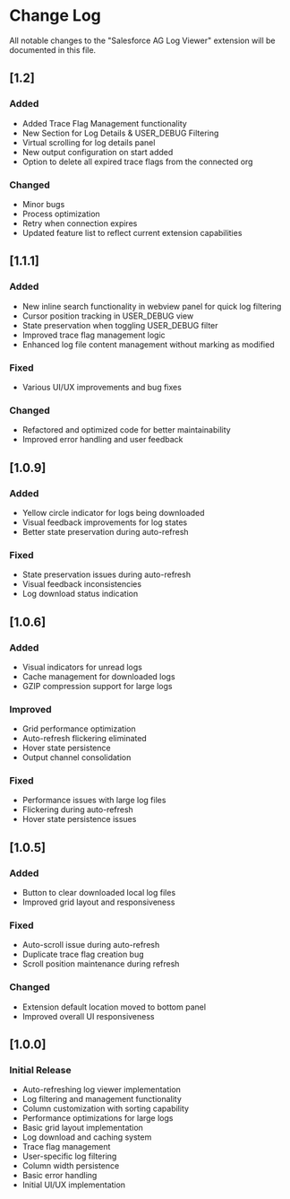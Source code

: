 # Change Log

All notable changes to the "Salesforce AG Log Viewer" extension will be documented in this file.


## [1.2]
### Added
- Added Trace Flag Management functionality
- New Section for Log Details & USER_DEBUG Filtering 
- Virtual scrolling for log details panel
- New output configuration on start added
- Option to delete all expired trace flags from the connected org

### Changed
- Minor bugs
- Process optimization
- Retry when connection expires
- Updated feature list to reflect current extension capabilities


## [1.1.1] 

### Added
- New inline search functionality in webview panel for quick log filtering
- Cursor position tracking in USER_DEBUG view
- State preservation when toggling USER_DEBUG filter
- Improved trace flag management logic
- Enhanced log file content management without marking as modified

### Fixed
- Various UI/UX improvements and bug fixes

### Changed
- Refactored and optimized code for better maintainability
- Improved error handling and user feedback

## [1.0.9] 

### Added
- Yellow circle indicator for logs being downloaded
- Visual feedback improvements for log states
- Better state preservation during auto-refresh

### Fixed
- State preservation issues during auto-refresh
- Visual feedback inconsistencies
- Log download status indication

## [1.0.6] 

### Added
- Visual indicators for unread logs
- Cache management for downloaded logs
- GZIP compression support for large logs

### Improved
- Grid performance optimization
- Auto-refresh flickering eliminated
- Hover state persistence
- Output channel consolidation

### Fixed
- Performance issues with large log files
- Flickering during auto-refresh
- Hover state persistence issues

## [1.0.5]

### Added
- Button to clear downloaded local log files
- Improved grid layout and responsiveness

### Fixed
- Auto-scroll issue during auto-refresh
- Duplicate trace flag creation bug
- Scroll position maintenance during refresh

### Changed
- Extension default location moved to bottom panel
- Improved overall UI responsiveness

## [1.0.0]

### Initial Release
- Auto-refreshing log viewer implementation
- Log filtering and management functionality
- Column customization with sorting capability
- Performance optimizations for large logs
- Basic grid layout implementation
- Log download and caching system
- Trace flag management
- User-specific log filtering
- Column width persistence
- Basic error handling
- Initial UI/UX implementation